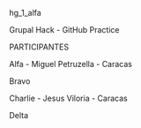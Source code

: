 hg_1_alfa

Grupal Hack - GitHub Practice



PARTICIPANTES 

Alfa - Miguel Petruzella - Caracas

Bravo

Charlie - Jesus Viloria - Caracas

Delta

